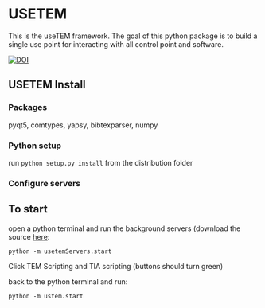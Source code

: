 # USETEM

This is the useTEM framework.  The goal of this python package is to build a single use point for interacting with all control point and software.  

[![DOI](https://zenodo.org/badge/173619448.svg)](https://zenodo.org/badge/latestdoi/173619448)




## USETEM Install

### Packages

pyqt5, comtypes, yapsy, bibtexparser, numpy


### Python setup

run `python setup.py install` from the distribution folder

### Configure servers


## To start

open a python terminal and run the background servers (download the source [here](https://github.com/subangstrom/usetemServers):

	python -m usetemServers.start

Click TEM Scripting and TIA scripting (buttons should turn green)

back to the python terminal and run:

	python -m ustem.start

